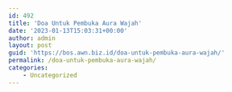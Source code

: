 ```yaml
---
id: 492
title: 'Doa Untuk Pembuka Aura Wajah'
date: '2023-01-13T15:03:31+00:00'
author: admin
layout: post
guid: 'https://bos.awn.biz.id/doa-untuk-pembuka-aura-wajah/'
permalink: /doa-untuk-pembuka-aura-wajah/
categories:
    - Uncategorized
---
```


